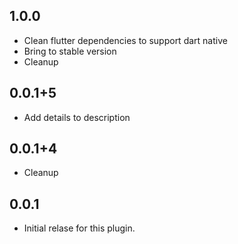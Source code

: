 ## 1.0.0

* Clean flutter dependencies to support dart native
* Bring to stable version
* Cleanup

## 0.0.1+5

* Add details to description

## 0.0.1+4

* Cleanup

## 0.0.1

* Initial relase for this plugin.
